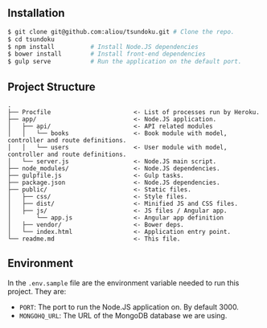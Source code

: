 ## Installation

```sh
$ git clone git@github.com:aliou/tsundoku.git # Clone the repo.
$ cd tsundoku
$ npm install          # Install Node.JS dependencies
$ bower install        # Install front-end dependencies
$ gulp serve           # Run the application on the default port.
```

## Project Structure
```
.
├── Procfile                       <- List of processes run by Heroku.
├── app/                           <- Node.JS application.
│   ├── api/                       <- API related modules
│   │   └── books                  <- Book module with model, controller and route definitions.
│   │   └── users                  <- User module with model, controller and route definitions.
│   └── server.js                  <- Node.JS main script.
├── node_modules/                  <- Node.JS dependencies.
├── gulpfile.js                    <- Gulp tasks.
├── package.json                   <- Node.JS dependencies.
├── public/                        <- Static files.
│   ├── css/                       <- Style files.
│   ├── dist/                      <- Minified JS and CSS files.
│   ├── js/                        <- JS files / Angular app.
│       └── app.js                 <- Angular app definition
│   ├── vendor/                    <- Bower deps.
│   └── index.html                 <- Application entry point.
└── readme.md                      <- This file.
```

## Environment

In the `.env.sample` file are the environment variable needed to run this
project. They are:
* `PORT`: The port to run the Node.JS application on. By default 3000.
* `MONGOHQ_URL`: The URL of the MongoDB database we are using.
